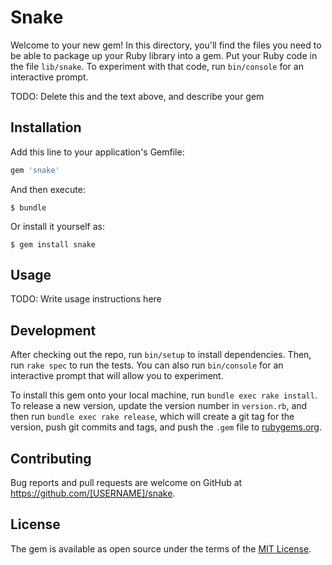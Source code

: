 # Snake

Welcome to your new gem! In this directory, you'll find the files you need to be able to package up your Ruby library into a gem. Put your Ruby code in the file `lib/snake`. To experiment with that code, run `bin/console` for an interactive prompt.

TODO: Delete this and the text above, and describe your gem

## Installation

Add this line to your application's Gemfile:

```ruby
gem 'snake'
```

And then execute:

    $ bundle

Or install it yourself as:

    $ gem install snake

## Usage

TODO: Write usage instructions here

## Development

After checking out the repo, run `bin/setup` to install dependencies. Then, run `rake spec` to run the tests. You can also run `bin/console` for an interactive prompt that will allow you to experiment.

To install this gem onto your local machine, run `bundle exec rake install`. To release a new version, update the version number in `version.rb`, and then run `bundle exec rake release`, which will create a git tag for the version, push git commits and tags, and push the `.gem` file to [rubygems.org](https://rubygems.org).

## Contributing

Bug reports and pull requests are welcome on GitHub at https://github.com/[USERNAME]/snake.

## License

The gem is available as open source under the terms of the [MIT License](https://opensource.org/licenses/MIT).
